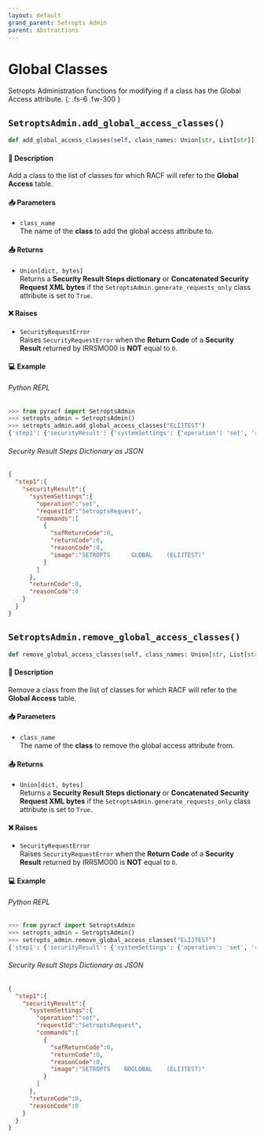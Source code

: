 ```yaml
---
layout: default
grand_parent: Setropts Admin
parent: Abstractions
---
```


# Global Classes

Setropts Administration functions for modifying if a class has the Global Access attribute. 
{: .fs-6 .fw-300 }

## `SetroptsAdmin.add_global_access_classes()`

```python
def add_global_access_classes(self, class_names: Union[str, List[str]]) -> Union[dict, bytes]:
```

#### 📄 Description

Add a class to the list of classes for which RACF will refer to the **Global Access** table.

#### 📥 Parameters
* `class_name`<br>
  The name of the **class** to add the global access attribute to.

#### 📤 Returns
* `Union[dict, bytes]`<br>
  Returns a **Security Result Steps dictionary** or **Concatenated Security Request XML bytes** if the `SetroptsAdmin.generate_requests_only` class attribute is set to `True`.

#### ❌ Raises
* `SecurityRequestError`<br>
  Raises `SecurityRequestError` when the **Return Code** of a **Security Result** returned by IRRSMO00 is **NOT** equal to `0`.

#### 💻 Example

###### Python REPL
```python
>>> from pyracf import SetroptsAdmin
>>> setropts_admin = SetroptsAdmin()
>>> setropts_admin.add_global_access_classes("ELIJTEST")
{'step1': {'securityResult': {'systemSettings': {'operation': 'set', 'requestId': 'SetroptsRequest', 'commands': [{'safReturnCode': 0, 'returnCode': 0, 'reasonCode': 0, 'image': 'SETROPTS      GLOBAL    (ELIJTEST)'}]}, 'returnCode': 0, 'reasonCode': 0, 'runningUserid': 'testuser'}}}
```

###### Security Result Steps Dictionary as JSON
```json
{
  "step1":{
    "securityResult":{
      "systemSettings":{
        "operation":"set",
        "requestId":"SetroptsRequest",
        "commands":[
          {
            "safReturnCode":0,
            "returnCode":0,
            "reasonCode":0,
            "image":"SETROPTS      GLOBAL    (ELIJTEST)"
          }
        ]
      },
      "returnCode":0,
      "reasonCode":0
    }
  }
}
```


## `SetroptsAdmin.remove_global_access_classes()`

```python
def remove_global_access_classes(self, class_names: Union[str, List[str]]) -> Union[dict, bytes]:
```

#### 📄 Description

Remove a class from the list of classes for which RACF will refer to the **Global Access** table.

#### 📥 Parameters
* `class_name`<br>
  The name of the **class** to remove the global access attribute from.

#### 📤 Returns
* `Union[dict, bytes]`<br>
  Returns a **Security Result Steps dictionary** or **Concatenated Security Request XML bytes** if the `SetroptsAdmin.generate_requests_only` class attribute is set to `True`.

#### ❌ Raises
* `SecurityRequestError`<br>
  Raises `SecurityRequestError` when the **Return Code** of a **Security Result** returned by IRRSMO00 is **NOT** equal to `0`.

#### 💻 Example

###### Python REPL
```python
>>> from pyracf import SetroptsAdmin
>>> setropts_admin = SetroptsAdmin()
>>> setropts_admin.remove_global_access_classes("ELIJTEST")
{'step1': {'securityResult': {'systemSettings': {'operation': 'set', 'requestId': 'SetroptsRequest', 'commands': [{'safReturnCode': 0, 'returnCode': 0, 'reasonCode': 0, 'image': 'SETROPTS    NOGLOBAL    (ELIJTEST)'}]}, 'returnCode': 0, 'reasonCode': 0, 'runningUserid': 'testuser'}}}

```

###### Security Result Steps Dictionary as JSON
```json
{
  "step1":{
    "securityResult":{
      "systemSettings":{
        "operation":"set",
        "requestId":"SetroptsRequest",
        "commands":[
          {
            "safReturnCode":0,
            "returnCode":0,
            "reasonCode":0,
            "image":"SETROPTS    NOGLOBAL    (ELIJTEST)"
          }
        ]
      },
      "returnCode":0,
      "reasonCode":0
    }
  }
}
```